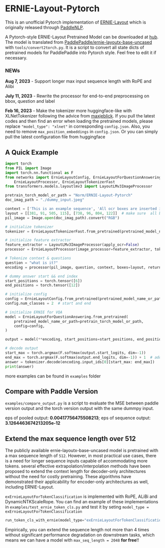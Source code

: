 # ERNIE-Layout-Pytorch

This is an unofficial Pytorch implementation of [ERNIE-Layout](http://arxiv.org/abs/2210.06155) which is originally released through [PaddleNLP](https://github.com/PaddlePaddle/PaddleNLP).


A Pytorch-style ERNIE-Layout Pretrained Model can be downloaded at [hub](https://huggingface.co/Norm/ERNIE-Layout-Pytorch). The model is translated from [PaddlePaddle/ernie-layoutx-base-uncased](https://huggingface.co/PaddlePaddle/ernie-layoutx-base-uncased) with ``tools/convert2torch.py``. It is a script to convert all state dicts of pretrained models for PaddlePaddle into Pytorch style. Feel free to edit it if necessary.


### NEWs
**Aug 7, 2023** - Support longer max input sequence length with RoPE and Alibi


**July 11, 2023** - Rewrite the processor for end-to-end preprocessing on bbox, question and label 

**Feb 16, 2023** - Make the tokenizer more huggingface-like with XLNetTokenizer following the advice from [maxjeblick](https://github.com/NormXU/ERNIE-Layout-Pytorch/issues/5). If you pull the latest codes and then find an error when loading the pretrained models, please replace ``"model_type": "xlnet"`` in corresponding ``config.json``. Also, you need to remove ``max_position_embeddings`` in ``config.json``. Or you can simply pull the latest configuration file from huggingface

## A Quick Example
```python
import torch
from PIL import Image
import torch.nn.functional as F
from networks import ErnieLayoutConfig, ErnieLayoutForQuestionAnswering, \
    ErnieLayoutProcessor, ErnieLayoutTokenizerFast
from transformers.models.layoutlmv3 import LayoutLMv3ImageProcessor

pretrain_torch_model_or_path = "Norm/ERNIE-Layout-Pytorch"
doc_imag_path = "./dummy_input.jpeg"

context = ['This is an example sequence', 'All ocr boxes are inserted into this list']
layout = [[381, 91, 505, 115], [738, 96, 804, 122]]  # make sure  all boxes are normalized between 0 - 1000
pil_image = Image.open(doc_imag_path).convert("RGB")

# initialize tokenizer
tokenizer = ErnieLayoutTokenizerFast.from_pretrained(pretrained_model_name_or_path=pretrain_torch_model_or_path)

# initialize feature extractor
feature_extractor = LayoutLMv3ImageProcessor(apply_ocr=False)
processor = ErnieLayoutProcessor(image_processor=feature_extractor, tokenizer=tokenizer)

# Tokenize context & questions
question = "what is it?"
encoding = processor(pil_image, question, context, boxes=layout, return_tensors="pt")

# dummy answer start && end index
start_positions = torch.tensor([6])
end_positions = torch.tensor([12])

# initialize config
config = ErnieLayoutConfig.from_pretrained(pretrained_model_name_or_path=pretrain_torch_model_or_path)
config.num_classes = 2  # start and end

# initialize ERNIE for VQA
model = ErnieLayoutForQuestionAnswering.from_pretrained(
    pretrained_model_name_or_path=pretrain_torch_model_or_path,
    config=config,
)

output = model(**encoding, start_positions=start_positions, end_positions=end_positions)

# decode output
start_max = torch.argmax(F.softmax(output.start_logits, dim=-1))
end_max = torch.argmax(F.softmax(output.end_logits, dim=-1)) + 1  # add one ##because of python list indexing
answer = tokenizer.decode(encoding.input_ids[0][start_max: end_max])
print(answer)

```
more examples can be found in ``examples`` folder

## Compare with Paddle Version
``examples/compare_output.py`` is a script to evaluate the MSE between paddle version output and the torch version output with the same dummpy input.

eps of pooled output: **0.00417756475508213**; eps of sequence output: **3.1264463674213205e-12**

## Extend the max sequence length over 512
The publicly available ernie-layoutx-base-uncased model is pretrained with a max sequence length of `512`. However, in most practical use cases, there is a need for longer sequence inputs capable of accommodating more tokens. several effective extrapolation/interpolation methods have been proposed to extend the context length for decoder-only architectures without the need for costly pretraining. These algorithms have demonstrated their applicability for encoder-only architectures as well, including ERNIE-Layout.

``exErnieLayoutForTokenClassification`` is implemented with RoPE, ALiBi and DynamicNTKScaleRope.
You can find an example of these implementations in `examples/test_ernie_token_cls.py`
and test it by seting ``model_type = exErnieLayoutForTokenClassification``

```python
run_token_cls_with_ernie(model_type="exErnieLayoutForTokenClassification")
```
Empirically, you can extend the sequence length not more than 4 times without significant performance degradation on downstream tasks, which means we can have a model with `max_seq_length = 2048` **for free**!! 